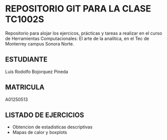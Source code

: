 # REPOSITORIO GIT PARA LA CLASE TC1002S
Repositorio para alojar los ejercicos, prácticas y tareas a realizar 
en el curso de Herramientas Computacionales: El arte de la analítica,
en el Tec de Monterrey campus Sonora Norte.
## ESTUDIANTE 
Luis Rodolfo Bojorquez Pineda

## MATRICULA
A01250513

## LISTADO DE EJERCICIOS
* Obtencion de estadisticas descriptivas
* Mapas de calor y boxplots

